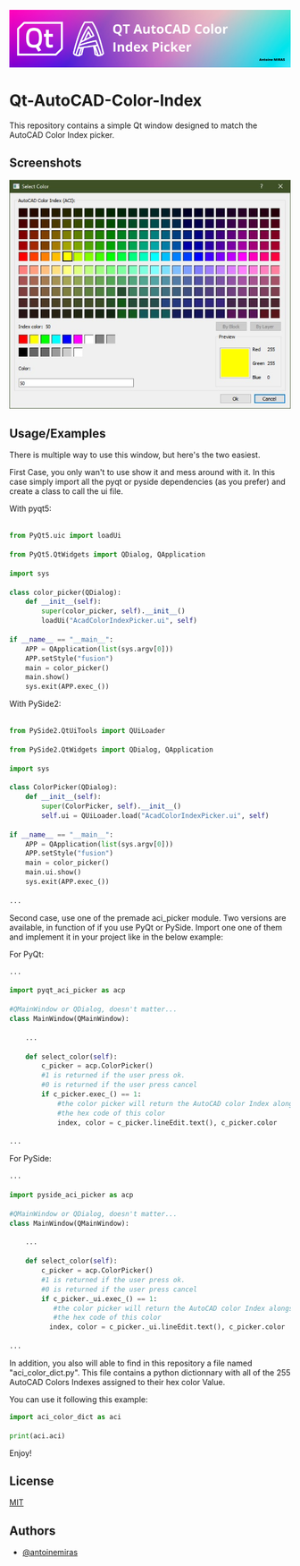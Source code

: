 
![Logo](/Ressources/banner.png)


# Qt-AutoCAD-Color-Index

This repository contains a simple Qt window designed to match the AutoCAD Color Index picker.



## Screenshots

![App Screenshot](/Ressources/screenshot.jpg)


## Usage/Examples

There is multiple way to use this window, but here's the two easiest.

First Case, you only wan't to use show it and mess around with it.
In this case simply import all the pyqt or pyside dependencies (as you prefer)
and create a class to call the ui file.

With pyqt5:

```python

from PyQt5.uic import loadUi

from PyQt5.QtWidgets import QDialog, QApplication

import sys

class color_picker(QDialog):
    def __init__(self):
        super(color_picker, self).__init__()
        loadUi("AcadColorIndexPicker.ui", self)

if __name__ == "__main__":
    APP = QApplication(list(sys.argv[0]))
    APP.setStyle("fusion")
    main = color_picker()
    main.show()
    sys.exit(APP.exec_())
```
With PySide2:

```python

from PySide2.QtUiTools import QUiLoader

from PySide2.QtWidgets import QDialog, QApplication

import sys

class ColorPicker(QDialog):
    def __init__(self):
        super(ColorPicker, self).__init__()
        self.ui = QUiLoader.load("AcadColorIndexPicker.ui", self)

if __name__ == "__main__":
    APP = QApplication(list(sys.argv[0]))
    APP.setStyle("fusion")
    main = color_picker()
    main.ui.show()
    sys.exit(APP.exec_())

...

```

Second case, use one of the premade aci_picker module.
Two versions are available, in function of if you use PyQt or PySide.
Import one one of them and implement it in your project like in the below example:

For PyQt:

```python
...

import pyqt_aci_picker as acp

#QMainWindow or QDialog, doesn't matter... 
class MainWindow(QMainWindow): 
    
    ...
    
    def select_color(self):
        c_picker = acp.ColorPicker()
        #1 is returned if the user press ok.
        #0 is returned if the user press cancel
        if c_picker.exec_() == 1:
            #the color picker will return the AutoCAD color Index alongside
            #the hex code of this color
            index, color = c_picker.lineEdit.text(), c_picker.color

...

```

For PySide:

```python
...

import pyside_aci_picker as acp

#QMainWindow or QDialog, doesn't matter... 
class MainWindow(QMainWindow): 
    
    ...
    
    def select_color(self):
        c_picker = acp.ColorPicker()
        #1 is returned if the user press ok.
        #0 is returned if the user press cancel
        if c_picker._ui.exec_() == 1:
           #the color picker will return the AutoCAD color Index alongside
           #the hex code of this color
          index, color = c_picker._ui.lineEdit.text(), c_picker.color

...

```

In addition, you also will able to find in this repository a file named "aci_color_dict.py".
This file contains a python dictionnary with all of the 255 AutoCAD Colors Indexes assigned to their hex color Value.

You can use it following this example:

```python
import aci_color_dict as aci

print(aci.aci)

```

Enjoy!
## License

[MIT](https://choosealicense.com/licenses/mit/)


## Authors

- [@antoinemiras](https://www.github.com/antoinemiras)

